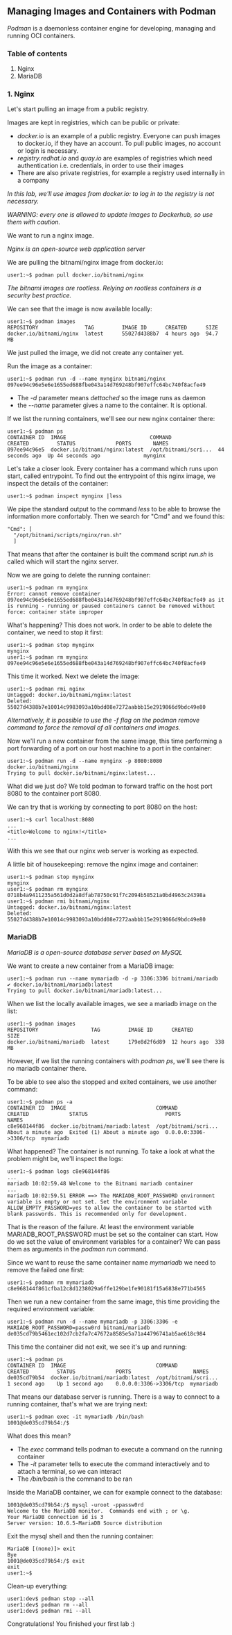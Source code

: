 
## Managing Images and Containers with Podman

_Podman_ is a daemonless container engine for developing, managing and running OCI containers. 

### Table of contents

1. Nginx
2. MariaDB 

### 1. Nginx

Let's start pulling an image from a public registry. 

Images are kept in registries, which can be public or private:

 * _docker.io_ is an example of a public registry. Everyone can push images to docker.io, if they have an account. To pull public images, no account or login is necessary.
 * _registry.redhat.io_ and _quay.io_ are examples of registries which need authentication i.e. credentials, in order to use their images
 * There are also private registries, for example a registry used internally in a company

_In this lab, we'll use images from docker.io: to log in to the registry is not necessary._

_WARNING: every one is allowed to update images to Dockerhub, so use them with caution._

We want to run a nginx image. 

_Nginx is an open-source web application server_

We are pulling the bitnami/nginx image from docker.io:
```
user1:~$ podman pull docker.io/bitnami/nginx
```

_The bitnami images are rootless. Relying on rootless containers is a security best practice._

We can see that the image is now available locally:
```
user1:~$ podman images
REPOSITORY               TAG         IMAGE ID      CREATED      SIZE
docker.io/bitnami/nginx  latest      55027d4388b7  4 hours ago  94.7 MB
```

We just pulled the image, we did not create any container yet.

Run the image as a container:
```
user1:~$ podman run -d --name mynginx bitnami/nginx
097ee94c96e5e6e1655ed688fbe043a14d769248bf907effc64bc740f8acfe49
```
 * The _-d_ parameter means _dettached_ so the image runs as daemon
 * the _--name_ parameter gives a name to the container. It is optional.

If we list the running containers, we'll see our new nginx container there:
```
user1:~$ podman ps
CONTAINER ID  IMAGE                           COMMAND               CREATED         STATUS             PORTS       NAMES
097ee94c96e5  docker.io/bitnami/nginx:latest  /opt/bitnami/scri...  44 seconds ago  Up 44 seconds ago              mynginx

```
Let's take a closer look. Every container has a command which runs upon start, called entrypoint. To find out the entrypoint of this nginx image, we inspect the details of the container:
```
user1:~$ podman inspect mynginx |less
```

We pipe the standard output to the command _less_ to be able to browse the information more confortably. Then we search for "Cmd" and we found this:
```
"Cmd": [
  "/opt/bitnami/scripts/nginx/run.sh"
  ]
```
That means that after the container is built the command script _run.sh_ is called which will start the nginx server.

Now we are going to delete the running container:
```
user1:~$ podman rm mynginx
Error: cannot remove container 097ee94c96e5e6e1655ed688fbe043a14d769248bf907effc64bc740f8acfe49 as it is running - running or paused containers cannot be removed without force: container state improper
```

What's happening? This does not work. In order to be able to delete the container, we need to stop it first:
```
user1:~$ podman stop mynginx
mynginx
user1:~$ podman rm mynginx
097ee94c96e5e6e1655ed688fbe043a14d769248bf907effc64bc740f8acfe49
```

This time it worked. Next we delete the image:
```
user1:~$ podman rmi nginx
Untagged: docker.io/bitnami/nginx:latest
Deleted: 55027d4388b7e10014c9983093a10bdd08e7272aabbb15e2919866d9bdc49e80
```

_Alternatively, it is possible to use the _-f_ flag on the _podman remove_ command to force the removal of all containers and images._

Now we'll run a new container from the same image, this time performing a port forwarding of a port on our host machine to a port in the container:
```
user1:~$ podman run -d --name mynginx -p 8080:8080 docker.io/bitnami/nginx
Trying to pull docker.io/bitnami/nginx:latest...
```

What did we just do? We told podman to forward traffic on the host port 8080 to the container port 8080. 

We can try that is working by connecting to port 8080 on the host:
```
user1:~$ curl localhost:8080
...
<title>Welcome to nginx!</title>
...
```
With this we see that our nginx web server is working as expected.

A little bit of housekeeping: remove the nginx image and container:
```
user1:~$ podman stop mynginx
mynginx
user1:~$ podman rm mynginx
0718b4a9411235a561d0d2a8dfab78750c91f7c2094b58521a0bd4963c24398a
user1:~$ podman rmi bitnami/nginx
Untagged: docker.io/bitnami/nginx:latest
Deleted: 55027d4388b7e10014c9983093a10bdd08e7272aabbb15e2919866d9bdc49e80
```

### MariaDB

_MariaDB is a open-source database server based on MySQL_

We want to create a new container from a MariaDB image:
```
user1:~$ podman run --name mymariadb -d -p 3306:3306 bitnami/mariadb
✔ docker.io/bitnami/mariadb:latest
Trying to pull docker.io/bitnami/mariadb:latest...
```

When we list the locally available images, we see a mariadb image on the list:
```
user1:~$ podman images
REPOSITORY                 TAG         IMAGE ID      CREATED       SIZE
docker.io/bitnami/mariadb  latest      179e8d2f6d89  12 hours ago  338 MB
```
However, if we list the running containers with _podman ps_, we'll see there is no mariadb container there.

To be able to see also the stopped and exited containers, we use another command:
```
user1:~$ podman ps -a
CONTAINER ID  IMAGE                             COMMAND               CREATED             STATUS                         PORTS                    NAMES
c8e968144f86  docker.io/bitnami/mariadb:latest  /opt/bitnami/scri...  About a minute ago  Exited (1) About a minute ago  0.0.0.0:3306->3306/tcp  mymariadb
```

What happened? The container is not running. To take a look at what the problem might be, we'll inspect the logs:
```
user1:~$ podman logs c8e968144f86
...
mariadb 10:02:59.48 Welcome to the Bitnami mariadb container
...
mariadb 10:02:59.51 ERROR ==> The MARIADB_ROOT_PASSWORD environment variable is empty or not set. Set the environment variable ALLOW_EMPTY_PASSWORD=yes to allow the container to be started with blank passwords. This is recommended only for development.
```

That is the reason of the failure. At least the environment variable MARIADB_ROOT_PASSWORD must be set so the container can start. How do we set the value of environment variables for a container? We can pass them as arguments in the _podman run_ command. 

Since we want to reuse the same container name _mymariadb_ we need to remove the failed one first:
```
user1:~$ podman rm mymariadb
c8e968144f861cfba12c8d1238029a6ffe129be1fe90181f15a6838e771b4565
```

Then we run a new container from the same image, this time providing the required environment variable:
```
user1:~$ podman run -d --name mymariadb -p 3306:3306 -e MARIADB_ROOT_PASSWORD=passw0rd bitnami/mariadb
de035cd79b5461ec102d7cb2fa7c47672a8585e5a71a44796741ab5ae618c984
```

This time the container did not exit, we see it's up and running:
```
user1:~$ podman ps
CONTAINER ID  IMAGE                             COMMAND               CREATED         STATUS             PORTS                    NAMES
de035cd79b54  docker.io/bitnami/mariadb:latest  /opt/bitnami/scri...  1 second ago    Up 1 second ago    0.0.0.0:3306->3306/tcp  mymariadb
```

That means our database server is running. There is a way to connect to a running container, that's what we are trying next:
```
user1:~$ podman exec -it mymariadb /bin/bash
1001@de035cd79b54:/$ 
```

What does this mean?
 * The _exec_ command tells podman to execute a command on the running container
 * The _-it_ parameter tells to execute the command interactively and to attach a terminal, so we can interact
 * The _/bin/bash_ is the command to be ran

Inside the MariaDB container, we can for example connect to the database:
```
1001@de035cd79b54:/$ mysql -uroot -ppassw0rd
Welcome to the MariaDB monitor.  Commands end with ; or \g.
Your MariaDB connection id is 3
Server version: 10.6.5-MariaDB Source distribution
```

Exit the mysql shell and then the running container:
```
MariaDB [(none)]> exit
Bye
1001@de035cd79b54:/$ exit
exit
user1:~$ 
```

Clean-up everything:
```
user1:dev$ podman stop --all
user1:dev$ podman rm --all
user1:dev$ podman rmi --all
```

Congratulations! You finished your first lab :)
